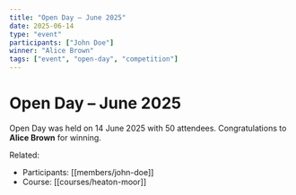 ```yaml
---
title: "Open Day – June 2025"
date: 2025-06-14
type: "event"
participants: ["John Doe"]
winner: "Alice Brown"
tags: ["event", "open-day", "competition"]
---
```


# Open Day – June 2025

Open Day was held on 14 June 2025 with 50 attendees. Congratulations to **Alice Brown** for winning.

Related:
- Participants: [[members/john-doe]]
- Course: [[courses/heaton-moor]]
